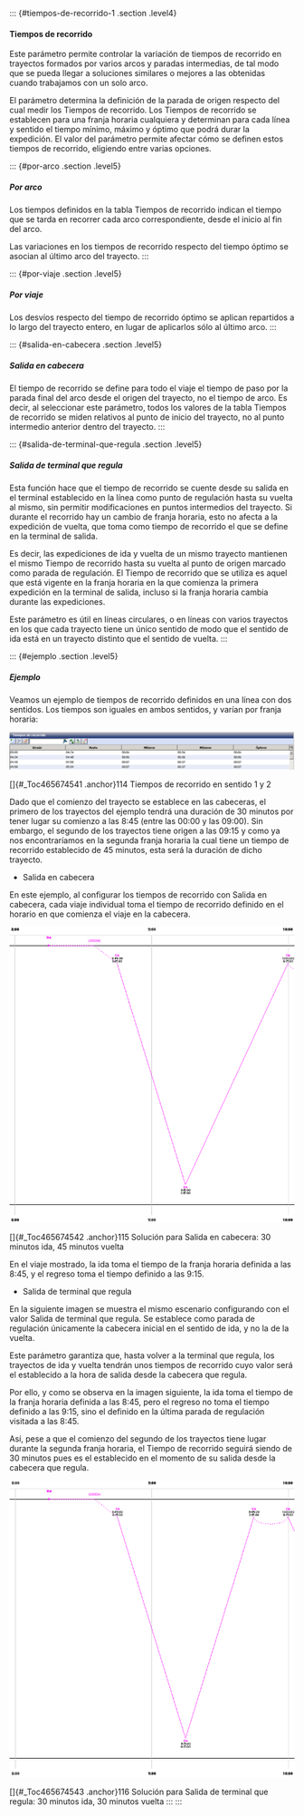 ::: {#tiempos-de-recorrido-1 .section .level4}
#### Tiempos de recorrido

Este parámetro permite controlar la variación de tiempos de recorrido en
trayectos formados por varios arcos y paradas intermedias, de tal modo
que se pueda llegar a soluciones similares o mejores a las obtenidas
cuando trabajamos con un solo arco.

El parámetro determina la definición de la parada de origen respecto del
cual medir los Tiempos de recorrido. Los Tiempos de recorrido se
establecen para una franja horaria cualquiera y determinan para cada
línea y sentido el tiempo mínimo, máximo y óptimo que podrá durar la
expedición. El valor del parámetro permite afectar cómo se definen estos
tiempos de recorrido, eligiendo entre varias opciones.

::: {#por-arco .section .level5}
##### Por arco

Los tiempos definidos en la tabla Tiempos de recorrido indican el tiempo
que se tarda en recorrer cada arco correspondiente, desde el inicio al
fin del arco.

Las variaciones en los tiempos de recorrido respecto del tiempo óptimo
se asocian al último arco del trayecto.
:::

::: {#por-viaje .section .level5}
##### Por viaje

Los desvíos respecto del tiempo de recorrido óptimo se aplican
repartidos a lo largo del trayecto entero, en lugar de aplicarlos sólo
al último arco.
:::

::: {#salida-en-cabecera .section .level5}
##### Salida en cabecera

El tiempo de recorrido se define para todo el viaje el tiempo de paso
por la parada final del arco desde el origen del trayecto, no el tiempo
de arco. Es decir, al seleccionar este parámetro, todos los valores de
la tabla Tiempos de recorrido se miden relativos al punto de inicio del
trayecto, no al punto intermedio anterior dentro del trayecto.
:::

::: {#salida-de-terminal-que-regula .section .level5}
##### Salida de terminal que regula

Esta función hace que el tiempo de recorrido se cuente desde su salida
en el terminal establecido en la línea como punto de regulación hasta su
vuelta al mismo, sin permitir modificaciones en puntos intermedios del
trayecto. Si durante el recorrido hay un cambio de franja horaria, esto
no afecta a la expedición de vuelta, que toma como tiempo de recorrido
el que se define en la terminal de salida.

Es decir, las expediciones de ida y vuelta de un mismo trayecto
mantienen el mismo Tiempo de recorrido hasta su vuelta al punto de
origen marcado como parada de regulación. El Tiempo de recorrido que se
utiliza es aquel que está vigente en la franja horaria en la que
comienza la primera expedición en la terminal de salida, incluso si la
franja horaria cambia durante las expediciones.

Este parámetro es útil en líneas circulares, o en líneas con varios
trayectos en los que cada trayecto tiene un único sentido de modo que el
sentido de ida está en un trayecto distinto que el sentido de vuelta.
:::

::: {#ejemplo .section .level5}
##### Ejemplo

Veamos un ejemplo de tiempos de recorrido definidos en una línea con dos
sentidos. Los tiempos son iguales en ambos sentidos, y varían por franja
horaria:

![](../media/file145.png)

[]{#_Toc465674541 .anchor}114 Tiempos de recorrido en sentido 1 y 2

Dado que el comienzo del trayecto se establece en las cabeceras, el
primero de los trayectos del ejemplo tendrá una duración de 30 minutos
por tener lugar su comienzo a las 8:45 (entre las 00:00 y las 09:00).
Sin embargo, el segundo de los trayectos tiene origen a las 09:15 y como
ya nos encontraríamos en la segunda franja horaria la cual tiene un
tiempo de recorrido establecido de 45 minutos, esta será la duración de
dicho trayecto.

-   Salida en cabecera

En este ejemplo, al configurar los tiempos de recorrido con Salida en
cabecera, cada viaje individual toma el tiempo de recorrido definido en
el horario en que comienza el viaje en la cabecera.

![](../media/file146.png)

[]{#_Toc465674542 .anchor}115 Solución para Salida en cabecera: 30
minutos ida, 45 minutos vuelta

En el viaje mostrado, la ida toma el tiempo de la franja horaria
definida a las 8:45, y el regreso toma el tiempo definido a las 9:15.

-   Salida de terminal que regula

En la siguiente imagen se muestra el mismo escenario configurando con el
valor Salida de terminal que regula. Se establece como parada de
regulación únicamente la cabecera inicial en el sentido de ida, y no la
de la vuelta.

Este parámetro garantiza que, hasta volver a la terminal que regula, los
trayectos de ida y vuelta tendrán unos tiempos de recorrido cuyo valor
será el establecido a la hora de salida desde la cabecera que regula.

Por ello, y como se observa en la imagen siguiente, la ida toma el
tiempo de la franja horaria definida a las 8:45, pero el regreso no toma
el tiempo definido a las 9:15, sino el definido en la última parada de
regulación visitada a las 8:45.

Así, pese a que el comienzo del segundo de los trayectos tiene lugar
durante la segunda franja horaria, el Tiempo de recorrido seguirá siendo
de 30 minutos pues es el establecido en el momento de su salida desde la
cabecera que regula.

![](../media/file147.png)

[]{#_Toc465674543 .anchor}116 Solución para Salida de terminal que
regula: 30 minutos ida, 30 minutos vuelta
:::
:::
